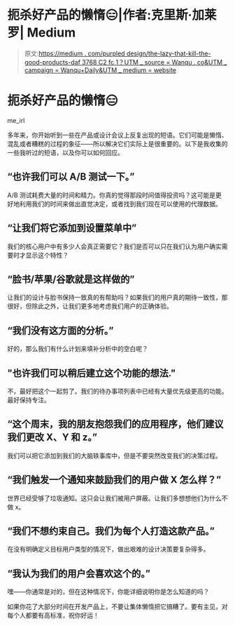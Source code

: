 # 扼杀好产品的懒惰😑|作者:克里斯·加莱罗| Medium

> 原文:[https://medium . com/purpled design/the-lazy-that-kill-the-good-products-daf 3768 C2 fc 1？UTM _ source = Wanqu . co&UTM _ campaign = Wanqu+Daily&UTM _ medium = website](https://medium.com/purpledesign/the-laziness-that-kills-good-products-daf3768c2fc1?utm_source=wanqu.co&utm_campaign=Wanqu+Daily&utm_medium=website)

# 扼杀好产品的懒惰😑



me_irl



多年来，你开始听到一些在产品或设计会议上反复出现的短语。它们可能是懒惰、混乱或者糟糕的过程的象征——所以解决它们实际上是很重要的。以下是我收集的一些我听过的短语，以及你可以如何回应。

## “也许我们可以 A/B 测试一下。”

A/B 测试耗费大量的时间和精力。你真的觉得那段时间值得投资吗？这可能是更好地利用我们的时间来做出直觉决定，或者找到我们现在可以使用的代理数据。

## “让我们将它添加到设置菜单中”

我们的核心用户中有多少人会真正需要它？我们是否可以只在我们认为用户确实需要时才显示这个特性？

## “脸书/苹果/谷歌就是这样做的”

让我们的设计与脸书保持一致真的有帮助吗？如果我们的用户真的期待一致性，那很好，但除此之外，让我们更多地考虑我们用户的正确体验。

## “我们没有这方面的分析。”

好的，那么我们有什么计划来填补分析中的空白呢？

## "也许我们可以稍后建立这个功能的想法."

不，最好把这个一起剪了。我们的待办事项列表中已经有大量优先级更高的功能。最好保持专注。

## “这个周末，我的朋友抱怨我们的应用程序，他们建议我们更改 X、Y 和 z。”

我们可以把它添加到我们的大脑轶事库中，但是不要突然改变我们的决策过程。

## “我们触发一个通知来鼓励我们的用户做 X 怎么样？”

世界已经受够了垃圾通知。这只会让我们被用户屏蔽。让我们多想想他们为什么不做 x。

## “我们不想约束自己。我们为每个人打造这款产品。”

在没有明确定义目标用户类型的情况下，做出艰难的设计决策要复杂得多。

## “我认为我们的用户会喜欢这个的。”

嘿——你通常是对的，但在这种情况下，你能详细说明你是怎么知道的吗？

如果你花了大部分时间在开发产品上，不要让集体懒惰把它搞糟了。要有主见，对每个人都要有高标准，祝你好运！
